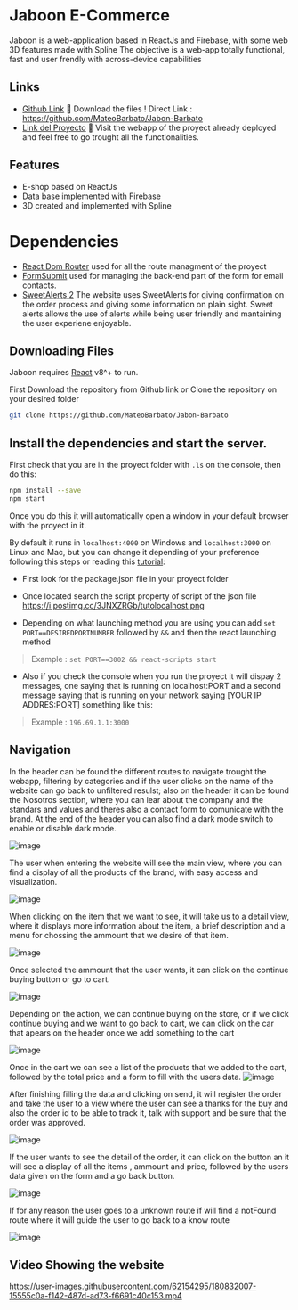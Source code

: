 # Jaboon E-Commerce  

Jaboon is a web-application based in ReactJs and Firebase, with some web 3D features made with Spline
The objective is a web-app totally functional, fast and user frendly with across-device capabilities



## Links
- [Github Link](https://github.com/MateoBarbato/Jabon-Barbato) 👀
    Download the files ! 
    Direct Link : https://github.com/MateoBarbato/Jabon-Barbato 
- [Link del Proyecto](https://jabon-barbato.vercel.app)  👀
  Visit the webapp of the proyect already deployed and feel free to go trought all the functionalities.


## Features

- E-shop based on ReactJs
- Data base implemented with Firebase
- 3D created and implemented with Spline


# Dependencies 

- [React Dom Router](https://v5.reactrouter.com/web/guides/quick-start)
  used for all the route managment of the proyect
- [FormSubmit](https://formsubmit.co)
  used for managing the back-end part of the form for email contacts.
- [SweetAlerts 2](https://sweetalert2.github.io/recipe-gallery/sweetalert2-react.html)
  The website uses SweetAlerts for giving confirmation on the order process and giving some information on plain sight.
   Sweet alerts allows the use of alerts while being user friendly and mantaining the user experiene enjoyable.
## Downloading Files

Jaboon requires [React](https://reactjs.org) v8^+ to run.

First Download the repository from Github link or
Clone the repository on your desired folder
```sh
git clone https://github.com/MateoBarbato/Jabon-Barbato
```

## Install the dependencies and start the server.
First check that you are in the proyect folder with ```.ls``` on the console, then do this:

```sh
npm install --save
npm start
```

Once you do this it will automatically open a window in your default browser with the proyect in it.

By default it runs in ```localhost:4000``` on Windows and ```localhost:3000``` on Linux and Mac, but you can change it depending of your preference following this steps  or reading this [tutorial](https://devdojo.com/howtoubuntu/how-to-change-reactjs-localhost-port):

- First look for the package.json file in your proyect folder

- Once located search the script property of script of the json file
    https://i.postimg.cc/3JNXZRGb/tutolocalhost.png

- Depending on what launching method you are using you can add ```set PORT==DESIREDPORTNUMBER``` followed by ```&&```
and then the react launching method
>Example : `set PORT==3002 && react-scripts start`
- Also if you check the console when you run the proyect it will dispay 2 messages, one saying that is running on localhost:PORT and a second message saying that is running on your network saying [YOUR IP ADDRES:PORT] something like this:
>Example :  `196.69.1.1:3000`

## Navigation

In the header can be found the different routes to navigate trought the webapp, filtering by categories and if the user clicks on the name of the website can go back to unfiltered resulst; also on the header it can be found the Nosotros section, where you can lear about the company and the standars and values and theres also a contact form to comunicate with the brand.
At the end of the header you can also find a dark mode switch to enable or disable dark mode.

![image](https://user-images.githubusercontent.com/62154295/180803211-0f5617ec-d406-43f7-8975-55980a5a2ad9.png)



The user when entering the website will see the main view, where you can find a display of all the products of the brand, with easy access and visualization.

![image](https://user-images.githubusercontent.com/62154295/180802554-0954f9ce-953a-41ed-8917-ff36b70e8e6a.png)



When clicking on the item that we want to see, it will take us to a detail view, where it displays more information about the item, a brief description and a menu for chossing the ammount that we desire of that item.

![image](https://user-images.githubusercontent.com/62154295/180802783-2d1aa6e8-d7e6-4812-84ee-f37344f31af9.png)




Once selected the ammount that the user wants, it can click on the continue buying button or go to cart.

![image](https://user-images.githubusercontent.com/62154295/180803527-dc3b45de-4440-4c2d-ba55-c70d8e1417a8.png)



Depending on the action, we can continue buying on the store, or if we click continue buying and we want to go back to cart, we can click on the car that apears on the header once we add something to the cart

![image](https://user-images.githubusercontent.com/62154295/180804257-2c1db634-2ff3-4d52-9a3b-9d4db9d782e0.png)



Once in the cart we can see a list of the products that we added to the cart, followed by the total price and a form to fill with the users data.
![image](https://user-images.githubusercontent.com/62154295/180804481-c5184dcd-a3a3-48f9-abad-caeb8449f3e1.png)



After finishing filling the data and clicking on send, it will register the order and take the user to a view where the user can see a thanks for the buy and also the order id to be able to track it, talk with support and be sure that the order was approved.

![image](https://user-images.githubusercontent.com/62154295/180804755-abd71bac-f3d2-44e5-b61a-9d201f36d185.png)



If the user wants to see the detail of the order, it can click on the button an it will see a display of all the items , ammount and price, followed by the users data given on the form and a go back button.

![image](https://user-images.githubusercontent.com/62154295/180806911-40b8e414-d926-4e79-b9a4-638a7f70029f.png)



If for any reason the user goes to a unknown route if will find a notFound route where it will guide the user to go back to a know route

![image](https://user-images.githubusercontent.com/62154295/180807191-2cdad4a0-4aac-40e2-a050-b148672ca18c.png)


## Video Showing the website 

https://user-images.githubusercontent.com/62154295/180832007-15555c0a-f142-487d-ad73-f6691c40c153.mp4







